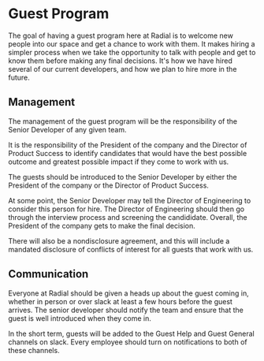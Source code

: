 # Guest Program

The goal of having a guest program here at Radial is to welcome new people into our space
and get a chance to work with them. It makes hiring a simpler process when we take the opportunity
to talk with people and get to know them before making any final decisions. It's how we have
hired several of our current developers, and how we plan to hire more in the future.

## Management

The management of the guest program will be the responsibility of the Senior Developer of 
any given team.

It is the responsibility of the President of the company and the Director of Product Success 
to identify candidates that would have the best possible outcome and greatest possible impact
if they come to work with us.

The guests should be introduced to the Senior Developer by either the President of the company or 
the Director of Product Success.

At some point, the Senior Developer may tell the Director of Engineering to consider this person 
for hire. The Director of Engineering should then go through the interview process and screening
the candididate. Overall, the President of the company gets to make the final decision.

There will also be a nondisclosure agreement, and this will include a mandated disclosure of 
conflicts of interest for all guests that work with us.

## Communication

Everyone at Radial should be given a heads up about the guest coming in, whether in person or 
over slack at least a few hours before the guest arrives. The senior developer should notify the 
team and ensure that the guest is well introduced when they come in.

In the short term, guests will be added to the Guest Help and Guest General channels on slack.
Every employee should turn on notifications to both of these channels.

